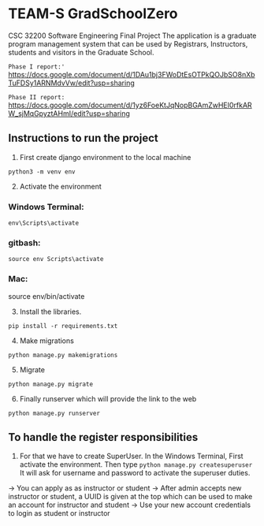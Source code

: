# TEAM-S GradSchoolZero
CSC 32200 Software Engineering Final Project
The application is a graduate program management system that can be used by Registrars, Instructors, students and visitors in the Graduate School.

`Phase I report:'
`
https://docs.google.com/document/d/1DAu1bj3FWoDtEsOTPkQOJbSO8nXbTuFDSy1ARNMdvVw/edit?usp=sharing


`Phase II report:` https://docs.google.com/document/d/1yz6FoeKtJqNopBGAmZwHEI0rfkARW_sjMqGpyztAHmI/edit?usp=sharing

## Instructions to run the project

1. First create django environment to the local machine

`python3 -m venv env`

2. Activate the environment

### Windows Terminal: 
`env\Scripts\activate`

### gitbash:

`source env Scripts\activate`


### Mac: 
source env/bin/activate 

3. Install the libraries.


`pip install -r requirements.txt`


4. Make migrations

`python manage.py makemigrations`

5. Migrate

`python manage.py migrate`

6. Finally runserver which will provide the link to the web

`python manage.py runserver`

## To handle the register responsibilities

1. For that we have to create SuperUser. In the Windows Terminal, First activate the environment. Then type
 `python manage.py createsuperuser`
It will ask for username and password to activate the superuser duties.

-> You can apply as as instructor or student 
-> After admin accepts new instructor or student, a UUID is given at the top which can be used to make an account for instructor and student 
-> Use your new account credentials to login as student or instructor 
